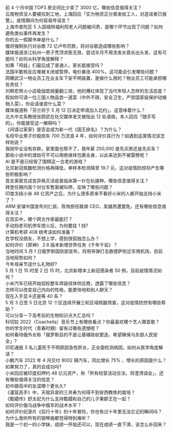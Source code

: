前 4 个月中国 TOP3 房企同比少卖了 3000 亿，哪些信息值得关注？  
云南物资没人要被拉到工地，上海回应「实为物资正分类发给工人，对造谣者已报警」，疫情期间为何容易传谣言？  
上海市普陀区 5 人因错转福利院老人问题被问责，是哪个环节出现了问题？如何避免类似事件再发生？  
你的五一假期书单是什么？  
俄将强制执行对谷歌 72 亿卢布罚款，将对谷歌造成哪些影响？  
媒体报道浙江杭州一男子秃顶求医无效，尝试半月不用洗发水竟长出头发，这有可能吗？如何从科学角度解释？  
如果「鸡娃」们最后成了普通人，家长能接受吗？  
法国半数核反应堆被关闭或暂停，电价暴涨 400%，这可能会引发哪些问题？  
网曝武汉一物业员工在业主车下安不明装置，是做什么用的？物业员工可能承担哪些责任？  
刘畊宏带火小店瑜伽垫销量翻三倍，他的爆红体现了当代年轻人怎样的生活态度？  
假如你可请一位三国人物品尝一道菜（中外不限，安全卫生，严禁国家级保护动植物入菜），你会请谁尝什么菜？  
媒体报道称「芬兰将于 5 月 12 日决定申请加入北约」，这意味着什么？  
北大中文系教授张颐武在社交媒体发文被指出 12 处语病，本人回应「随手写的」，你能接受这一解释吗？  
《间谍过家家》是否会成为新一代《国王排名》？为什么？  
名校毕业男子炒股损失 700 万流浪 4 年，如何评价其行为？如遇到这类情况该怎样劝说？  
我刚毕业没有存款，家里面也帮不了，我年薪 250,000 是先买房还是先买车？  
那些小说中的渡劫可不可以用绝缘体包裹全身，以此来达到不被雷劈呢？  
AI 是不是已经毁了围棋这一古老的游戏？  
北京新冠核酸检测价格再降低，单样本检测降至 19.7 元，这对疫情防控将产生哪些积极影响？  
首支奥密克戎变异株灭活疫苗临床第一针在杭接种，哪些信息值得关注？  
拜登任期内首个对台军售案被叫停，反映了哪些问题？  
印度冻结小米 48 亿资产之后，为什么很多原来不看好小米的人都开始支持小米了？  
ARM 安谋中国宣布刘仁辰、陈恂担任联席 CEO，吴雄昂遭罢免，还有哪些信息值得关注？  
在现实中，哪个网文作家最能打？  
手动挡老司机停车熄火后，为何要挂 1 挡?  
计算机考研 408 统考该如何准备？  
在学校没朋友，不想上学，感到很孤独怎么办？  
如何评价《原神》 2.6 版本新增世界任务《千年千岩》？  
当地时间 5 月 1 日俄罗斯国防部宣布，将用导弹打击敖德萨附近军用机场，目前当地局势如何？  
今年母亲节送什么礼物好?  
5 月 1 日 15 时至 2 日 15 时，北京新增本土新冠感染者 50 例，目前疫情情况如何？  
小米汽车已经开始招标整车焊装线体供应商，透露了哪些信息？  
怎样可以改变自己内向的性格，能更快地和别人聊天？  
现在入手显卡还是等 40 系？  
5 月 3 日至 5 日北京 12 个区连续开展三轮区域核酸筛查，这对疫情防控有哪些帮助？  
可以分享一下高考前的生物知识点大汇总吗？  
科切拉 2022（Coachella）音乐节上有哪些看点？你最喜欢哪个艺人哪首歌？  
你的学生时代（青春时期）留有过哪些遗憾呢？  
如何看待俄外长称「俄罗斯目的不是让基辅政权更迭，希望确保乌东部人民安全」?  
印尼通报 3 名儿童死于不明原因急性肝炎，正全面检测病因，如何从医学角度解读？  
小鹏汽车 2022 年 4 月交付 9002 辆汽车，同比增长 75% ，增长的原因是什么？  
如果努力了，真的会成功吗?  
小米回应被印度扣押约 48 亿元资产，称「所有经营活动合法，将澄清误会」，还有哪些值得关注的信息？  
初中跟高中的友谊哪个更长久?  
《灌篮高手》中，天赋异禀的三井寿为何得不到安西教练的栽培？  
《甄嬛传》舒太妃为什么支持甄嬛和自己的儿子果郡王在一起？  
如何评价俄乌战争中俄军的战术水平？  
如何评价纪录片《侣行十年》的十年冒险，你也有过十年里无法忘记的瞬间吗？  
为什么我听所有的钢琴曲都觉得特别难听？  
我是一个初一的小学妹，成绩一开始还可以，现在成绩一直下滑，该怎么补回来？  
